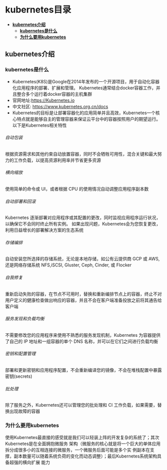 # kubernetes目录
+ **[kubernetes介绍](#kubernetes介绍)**
    + **[kubernetes是什么](#kubernetes是什么)**
    + **[为什么要用kubernetes](#为什么要用kubernetes)**
    
## kubernetes介绍
### kubernetes是什么
+ Kubernetes(K8S)是Google在2014年发布的一个开源项目，用于自动化容器化应用程序的部署、扩展和管理。
  Kubernetes通常结合docker容器工作，并且整合多个运行着docker容器的主机集群
+ 官网地址:https://Kubernetes.io
+ 中文社区: https://www.kubernetes.org.cn/docs
+ Kubernetes的目标是让部署容器化的应用简单并且高效，Kubernetes一个核心特点就是能够自主的管理容器来保证云平台中的容器按照用户的期望运行。以下是Kubernetes相关特性
###### 自动包装
根据资源需求和其他约束自动放置容器，同时不会牺牲可用性，混合关键和最大努力的工作负载，以提高资源利用率并节省更多资源
###### 横向缩放
使用简单的命令或 UI，或者根据 CPU 的使用情况自动调整应用程序副本数
###### 自动部署和回滚
Kubernetes 逐渐部署对应用程序或其配置的更改，同时监视应用程序运行状况，以确保它不会同时终止所有实例。 如果出现问题，Kubernetes会为您恢复更改，利用日益增长的部署解决方案的生态系统
###### 存储编排
自动安装您所选择的存储系统，无论是本地存储，如公有云提供商 GCP 或 AWS, 还是网络存储系统 NFS,iSCSI, Gluster, Ceph, Cinder, 或 Flocker
###### 自我修复
重新启动失败的容器，在节点不可用时，替换和重新编排节点上的容器，终止不对用户定义的健康检查做出响应的容器，并且不会在客户端准备投放之前将其通告给客户端
###### 服务发现和负载均衡
不需要修改您的应用程序来使用不熟悉的服务发现机制，Kubernetes 为容器提供了自己的 IP 地址和一组容器的单个 DNS 名称，并可以在它们之间进行负载均衡
###### 密钥和配置管理
部署和更新密钥和应用程序配置，不会重新编译您的镜像，不会在堆栈配置中暴露密钥(secrets)
###### 批处理
除了服务之外，Kubernetes还可以管理您的批处理和 CI 工作负载，如果需要，替换出现故障的容器
### 为什么要用kubernetes
使用Kubernetes最直接的感受就是我们可以轻装上阵的开发复杂的系统了；其次Kubernetes是在全面拥抱微服务
架构（微服务的核心就是将一个巨大的单体应用拆分成很多小的互相连接的微服务，一个微服务后面可能是多个实
例副本在支撑，副本数量可以随着系统负荷的变化而动态调整）；最后Kubernetes系统架构具备超强的横向扩展
能力

